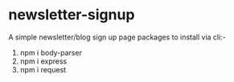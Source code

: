 # newsletter-signup
A simple newsletter/blog sign up page
packages to install via cli:-
1. npm i body-parser
2. npm i express
3. npm i request
